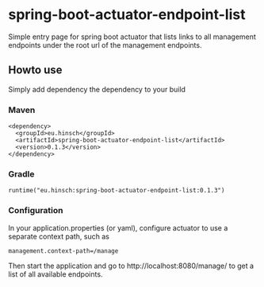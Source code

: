 # spring-boot-actuator-endpoint-list
Simple entry page for spring boot actuator that lists links to all management endpoints under the root url of the management endpoints.

## Howto use
Simply add dependency the dependency to your build

### Maven
```
<dependency>
  <groupId>eu.hinsch</groupId>
  <artifactId>spring-boot-actuator-endpoint-list</artifactId>
  <version>0.1.3</version>
</dependency>
```

### Gradle
```
runtime("eu.hinsch:spring-boot-actuator-endpoint-list:0.1.3")
```
### Configuration
In your application.properties (or yaml), configure actuator to use a separate context path, such as
```
management.context-path=/manage
```
Then start the application and go to http://localhost:8080/manage/ to get a list of all available endpoints. 
